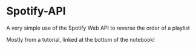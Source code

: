 # Spotify-API
A very simple use of the Spotify Web API to reverse the order of a playlist

Mostly from a tutorial, linked at the bottom of the notebook!
